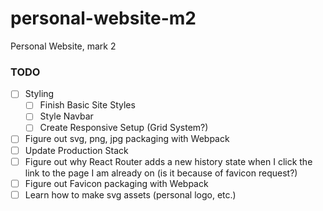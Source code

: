 # personal-website-m2
Personal Website, mark 2

### TODO
- [ ] Styling
  - [ ] Finish Basic Site Styles
  - [ ] Style Navbar
  - [ ] Create Responsive Setup (Grid System?)
- [ ] Figure out svg, png, jpg packaging with Webpack
- [ ] Update Production Stack
- [ ] Figure out why React Router adds a new history state when I click the link to the page I am already on (is it because of favicon request?)
- [ ] Figure out Favicon packaging with Webpack
- [ ] Learn how to make svg assets (personal logo, etc.)
